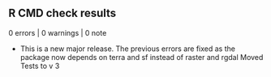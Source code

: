 ## R CMD check results

0 errors | 0 warnings | 0 note

* This is a new major release.
The previous errors are fixed as the package now depends on terra and sf instead of raster and rgdal
Moved Tests to v 3
